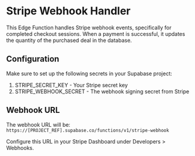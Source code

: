# Stripe Webhook Handler

This Edge Function handles Stripe webhook events, specifically for completed checkout sessions. When a payment is successful, it updates the quantity of the purchased deal in the database.

## Configuration

Make sure to set up the following secrets in your Supabase project:

1. STRIPE_SECRET_KEY - Your Stripe secret key
2. STRIPE_WEBHOOK_SECRET - The webhook signing secret from Stripe

## Webhook URL

The webhook URL will be:
`https://[PROJECT_REF].supabase.co/functions/v1/stripe-webhook`

Configure this URL in your Stripe Dashboard under Developers > Webhooks.